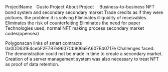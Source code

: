 ProjectName　Gusto Project
About Project　
Business-to-business NFT bond system and secondary secondary market
Trade credits as if they were pictures.
the problem it is solving
Eliminates illiquidity of receivables
Eliminates the risk of counterfeiting
Eliminates the need for paper
 Technologies used,
 normal NFT making process
 secondary market codes(opensea)
 
 Polygonscan links of smart contracts
 0x0DD631E4cebF2F7B7e9607Cb906aEA607E40717e
 Challenges faced.
 The demonstration could not be made in time to create a secondary market.
Creation of a server management system was also necessary to treat NFT as proof of data retention.
